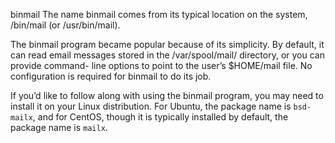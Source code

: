 binmail
The name binmail comes from its typical location on the system, /bin/mail (or /usr/bin/mail).

The binmail program became popular because of its simplicity. By default, it can read email messages stored in the /var/spool/mail/ directory, or you can provide command- line options to point to the user’s $HOME/mail file. No configuration is required for binmail to do its job.

If you’d like to follow along with using the binmail program, you may need to install it on your Linux distribution. For Ubuntu, the package name is `bsd-mailx`, and for CentOS, though it is typically installed by default, the package name is `mailx`.
